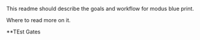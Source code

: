 This readme should describe the goals and workflow for modus blue print.

Where to read more on it.

**TEst Gates
